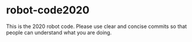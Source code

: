 # robot-code2020
This is the 2020 robot code. Please use clear and concise commits so that people can understand what you are doing. 
